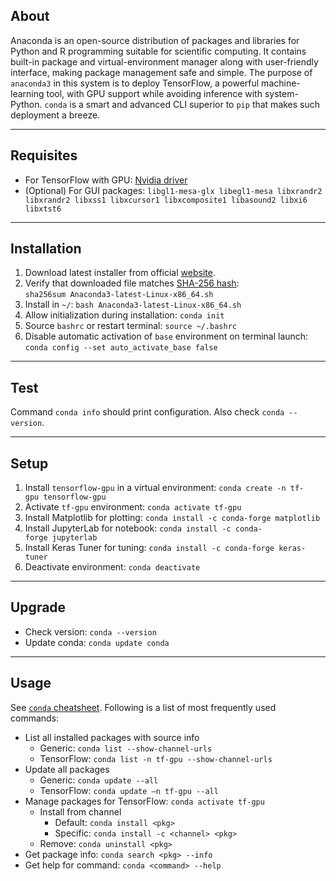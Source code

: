 ## About 
Anaconda is an open-source distribution of packages and libraries for Python and R programming suitable for scientific computing. It contains built-in package and virtual-environment manager along with user-friendly interface, making package management safe and simple. The purpose of `anaconda3` in this system is to deploy TensorFlow, a powerful machine-learning tool, with GPU support while avoiding inference with system-Python. `conda` is a smart and advanced CLI superior to `pip` that makes such deployment a breeze. 
___
## Requisites 
 - For TensorFlow with GPU: [Nvidia driver](./nvidia.md) 
 - (Optional) For GUI packages: `libgl1-mesa-glx libegl1-mesa libxrandr2 libxrandr2 libxss1 libxcursor1 libxcomposite1 libasound2 libxi6 libxtst6` 
___
## Installation 
 1. Download latest installer from official [website](https://www.anaconda.com/products/distribution).
 2. Verify that downloaded file matches [SHA-256 hash](https://docs.continuum.io/anaconda/install/hashes/all/): 
    `sha256sum Anaconda3-latest-Linux-x86_64.sh` 
 3. Install in `~/`: `bash Anaconda3-latest-Linux-x86_64.sh` 
 4. Allow initialization during installation: `conda init` 
 5. Source `bashrc` or restart terminal: `source ~/.bashrc` 
 6. Disable automatic activation of `base` environment on terminal launch:
    `conda config --set auto_activate_base false` 
___
## Test 
Command `conda info` should print configuration. Also check `conda --version`.
___
## Setup
 1. Install `tensorflow-gpu` in a virtual environment: 
    `conda create -n tf-gpu tensorflow-gpu` 
 2. Activate `tf-gpu` environment: `conda activate tf-gpu` 
 3. Install Matplotlib for plotting: `conda install -c conda-forge matplotlib` 
 4. Install JupyterLab for notebook: `conda install -c conda-forge jupyterlab` 
 5. Install Keras Tuner for tuning: `conda install -c conda-forge keras-tuner` 
 6. Deactivate environment: `conda deactivate` 
___
## Upgrade 
 - Check version: `conda --version` 
 - Update conda: `conda update conda` 
___
## Usage 
See [`conda` cheatsheet](https://conda.io/projects/conda/en/latest/user-guide/cheatsheet.html). Following is a list of most frequently used commands:
 - List all installed packages with source info 
    - Generic: `conda list --show-channel-urls` 
    - TensorFlow: `conda list -n tf-gpu --show-channel-urls` 
 - Update all packages
    - Generic: `conda update --all`
    - TensorFlow: `conda update –n tf-gpu --all` 
 - Manage packages for TensorFlow: `conda activate tf-gpu` 
    - Install from channel 
       - Default: `conda install <pkg>` 
       - Specific: `conda install -c <channel> <pkg>` 
    - Remove: `conda uninstall <pkg>` 
 - Get package info: `conda search <pkg> --info` 
 - Get help for command: `conda <command> --help` 